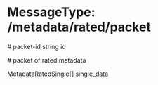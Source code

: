 MessageType: /metadata/rated/packet
======

\# packet-id
string id

\# packet of rated metadata

MetadataRatedSingle[] single_data